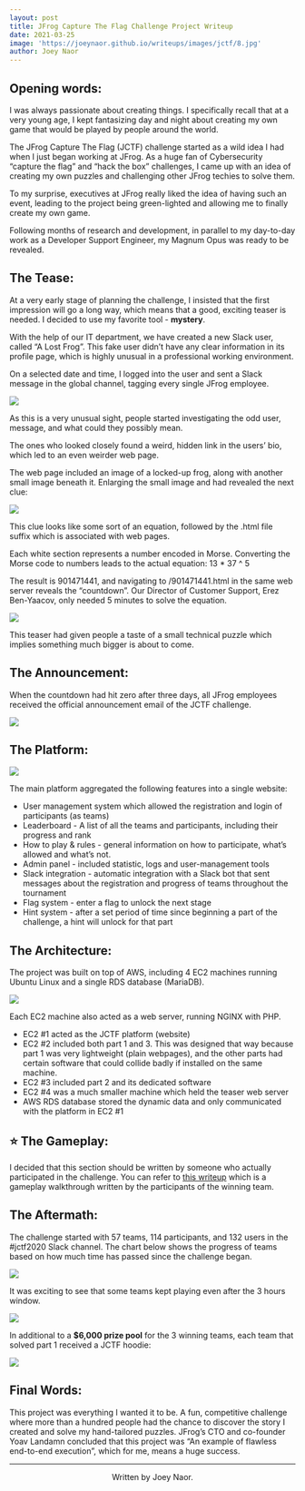 ```yaml
---
layout: post
title: JFrog Capture The Flag Challenge Project Writeup
date: 2021-03-25
image: 'https://joeynaor.github.io/writeups/images/jctf/8.jpg'
author: Joey Naor
---
```


## Opening words:
I was always passionate about creating things. I specifically recall that at a very young age, I kept fantasizing day and night about creating my own game that would be played by people around the world.

The JFrog Capture The Flag (JCTF) challenge started as a wild idea I had when I just began working at JFrog. As a huge fan of Cybersecurity “capture the flag” and “hack the box” challenges, I came up with an idea of creating my own puzzles and challenging other JFrog techies to solve them.

To my surprise, executives at JFrog really liked the idea of having such an event, leading to the project being green-lighted and allowing me to finally create my own game.

Following months of research and development, in parallel to my day-to-day work as a Developer Support Engineer, my Magnum Opus was ready to be revealed.


## The Tease:
At a very early stage of planning the challenge, I insisted that the first impression will go a long way, which means that a good, exciting teaser is needed. I decided to use my favorite tool - **mystery**.

With the help of our IT department, we have created a new Slack user, called “A Lost Frog”. This fake user didn’t have any clear information in its profile page, which is highly unusual in a professional working environment.

On a selected date and time, I logged into the user and sent a Slack message in the global channel, tagging every single JFrog employee.

![](images/jctf/1.png)

As this is a very unusual sight, people started investigating the odd user, message, and what could they possibly mean.

The ones who looked closely found a weird, hidden link in the users’ bio, which led to an even weirder web page.

The web page included an image of a locked-up frog, along with another small image beneath it. Enlarging the small image and had revealed the next clue:

![](images/jctf/2.png)

This clue looks like some sort of an equation, followed by the .html file suffix which is associated with web pages.

Each white section represents a number encoded in Morse. Converting the Morse code to numbers leads to the actual equation: 13 * 37 ^ 5

The result is 901471441, and navigating to /901471441.html in the same web server reveals the “countdown”. Our Director of Customer Support, Erez Ben-Yaacov, only needed 5 minutes to solve the equation.

![](images/jctf/3.png)

This teaser had given people a taste of a small technical puzzle which implies something much bigger is about to come.

## The Announcement:

When the countdown had hit zero after three days, all JFrog employees received the official announcement email of the JCTF challenge.

![](images/jctf/4.png)

## The Platform:

![](images/jctf/5.png)

The main platform aggregated the following features into a single website:

* User management system which allowed the registration and login of participants (as teams)
* Leaderboard - A list of all the teams and participants, including their progress and rank
* How to play & rules - general information on how to participate, what’s allowed and what’s not.
* Admin panel - included statistic, logs and user-management tools
* Slack integration - automatic integration with a Slack bot that sent messages about the registration and progress of teams throughout the tournament
* Flag system - enter a flag to unlock the next stage
* Hint system - after a set period of time since beginning a part of the challenge, a hint will unlock for that part

## The Architecture:

The project was built on top of AWS, including 4 EC2 machines running Ubuntu Linux and a single RDS database (MariaDB).

![](images/jctf/6.png)

Each EC2 machine also acted as a web server, running NGINX with PHP.

* EC2 #1 acted as the JCTF platform (website)
* EC2 #2 included both part 1 and 3. This was designed that way because part 1 was very lightweight (plain webpages), and the other parts had certain software that could collide badly if installed on the same machine.
* EC2 #3 included part 2 and its dedicated software
* EC2 #4 was a much smaller machine which held the teaser web server
* AWS RDS database stored the dynamic data and only communicated with the platform in EC2 #1


## ⭐ The Gameplay:

I decided that this section should be written by someone who actually participated in the challenge. You can refer to [this writeup](https://joeynaor.github.io/writeups/jctf-walkthrough.html) which is a gameplay walkthrough written by the participants of the winning team.

## The Aftermath:
The challenge started with 57 teams, 114 participants, and 132 users in the #jctf2020 Slack channel. The chart below shows the progress of teams based on how much time has passed since the challenge began.

![](images/jctf/table.png)


It was exciting to see that some teams kept playing even after the 3 hours window.

![](images/jctf/7.png)

In additional to a **$6,000 prize pool** for the 3 winning teams, each team that solved part 1 received a JCTF hoodie: 

![](images/jctf/8.jpg)

## Final Words:

This project was everything I wanted it to be. A fun, competitive challenge where more than a hundred people had the chance to discover the story I created and solve my hand-tailored puzzles. JFrog’s CTO and co-founder Yoav Landamn concluded that this project was “An example of flawless end-to-end execution”, which for me, means a huge success.

***

<p align="center">Written by Joey Naor.</p>
